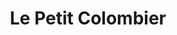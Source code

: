 ---
title: "Le Petit Colombier"
url: /colombier-saugnieu/le-petit-colombier/
shop: marchand de journaux
---